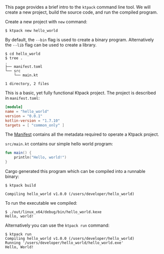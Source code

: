 This page provides a brief intro to the `ktpack` command line tool.
We will create a new project, build the source code, and run the compiled program.

Create a new project with `new` command:

```shell
$ ktpack new hello_world
```

By default, the `--bin` flag is used to create a binary program.
Alternatively the `--lib` flag can be used to create a library.

```
$ cd hello_world
$ tree .
.
├── manifest.toml
└── src
    └── main.kt

1 directory, 2 files
```

This is a basic, yet fully functional Ktpack project.
The project is described in `manifest.toml`:

```toml
[module]
name = "hello_world"
version = "0.0.1"
kotlin-version = "1.7.10"
targets = [ "common_only" ]
```

The [Manifest]() contains all the metadata required to operate a Ktpack project.

`src/main.kt` contains our simple hello world program:

```kotlin
fun main() {
    println("Hello, world!")
}
```

Cargo generated this program which can be compiled into a runnable binary:

```shell
$ ktpack build

Compiling hello_world v1.0.0 (/users/developer/hello_world)
```

To run the executable we compiled:

```shell
$ ./out/linux_x64/debug/bin/hello_world.kexe
Hello, world!
```

Alternatively you can use the `ktpack run` command:

```shell
$ ktpack run
Compiling hello_world v1.0.0 (/users/developer/hello_world)
Running '/users/developer/hello_world/hello_world.exe'
Hello, World!
```